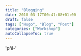```yaml
---
title: "Blogging"
date: 2018-03-17T00:41:08+01:00
draft: false
tags: ["Hugo", "Blog", "Post"]
categories: ["Workshop"]
autoCollapseToc: true
---
```


'pñl-'
